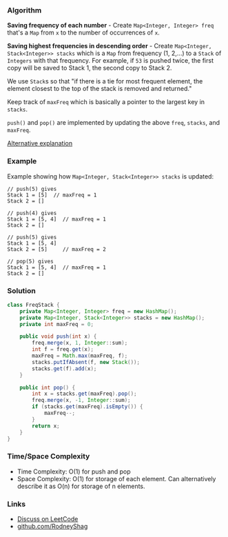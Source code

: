 ### Algorithm

__Saving frequency of each number__ - Create `Map<Integer, Integer> freq` that's a `Map` from `x` to the number of occurrences of `x`.

__Saving highest frequencies in descending order__ - Create `Map<Integer, Stack<Integer>> stacks` which is a `Map` from frequency (1, 2,...) to a `Stack` of `Integers` with that frequency. For example, if `53` is pushed twice, the first copy will be saved to Stack 1, the second copy to Stack 2.

We use `Stack`s so that "if there is a tie for most frequent element, the element closest to the top of the stack is removed and returned."

Keep track of `maxFreq` which is basically a pointer to the largest key in `stacks`.

`push()` and `pop()` are implemented by updating the above `freq`, `stacks`, and `maxFreq`.

[Alternative explanation](https://leetcode.com/articles/maximum-frequency-stack/)

### Example

Example showing how `Map<Integer, Stack<Integer>> stacks` is updated:

```
// push(5) gives
Stack 1 = [5]  // maxFreq = 1
Stack 2 = []

// push(4) gives
Stack 1 = [5, 4]  // maxFreq = 1
Stack 2 = []

// push(5) gives
Stack 1 = [5, 4]
Stack 2 = [5]     // maxFreq = 2

// pop(5) gives
Stack 1 = [5, 4]  // maxFreq = 1
Stack 2 = []

```

### Solution

```java
class FreqStack {
    private Map<Integer, Integer> freq = new HashMap();
    private Map<Integer, Stack<Integer>> stacks = new HashMap();
    private int maxFreq = 0;

    public void push(int x) {
        freq.merge(x, 1, Integer::sum);
        int f = freq.get(x);
        maxFreq = Math.max(maxFreq, f);
        stacks.putIfAbsent(f, new Stack());
        stacks.get(f).add(x);
    }

    public int pop() {
        int x = stacks.get(maxFreq).pop();
        freq.merge(x, -1, Integer::sum);
        if (stacks.get(maxFreq).isEmpty()) {
            maxFreq--;
        }
        return x;
    }
}
```

### Time/Space Complexity

-  Time Complexity: O(1) for push and pop
- Space Complexity: O(1) for storage of each element. Can alternatively describe it as O(n) for storage of n elements.

### Links

- [Discuss on LeetCode](https://leetcode.com/problems/maximum-frequency-stack/discuss/401504)
- [github.com/RodneyShag](https://github.com/RodneyShag)
